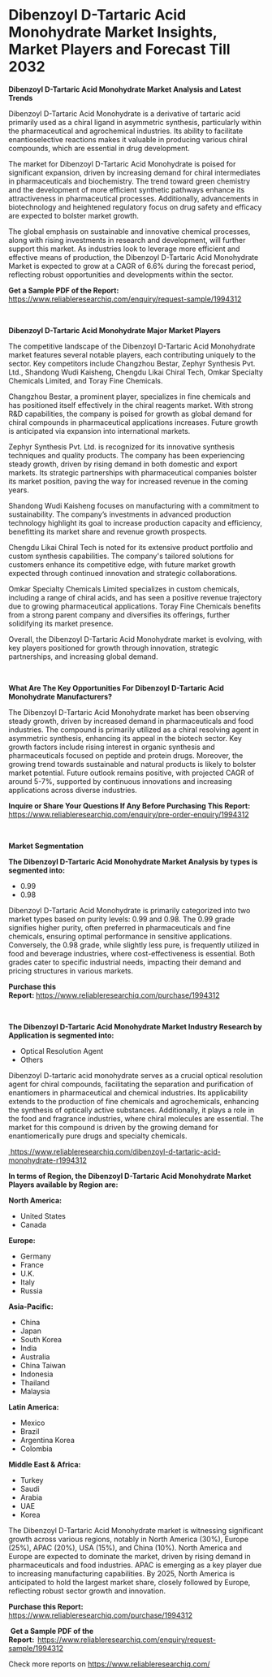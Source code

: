 <p><h1>Dibenzoyl D-Tartaric Acid Monohydrate Market Insights, Market Players and Forecast Till 2032</h1></p><p><strong>Dibenzoyl D-Tartaric Acid Monohydrate Market Analysis and Latest Trends</strong></p>
<p><p>Dibenzoyl D-Tartaric Acid Monohydrate is a derivative of tartaric acid primarily used as a chiral ligand in asymmetric synthesis, particularly within the pharmaceutical and agrochemical industries. Its ability to facilitate enantioselective reactions makes it valuable in producing various chiral compounds, which are essential in drug development.</p><p>The market for Dibenzoyl D-Tartaric Acid Monohydrate is poised for significant expansion, driven by increasing demand for chiral intermediates in pharmaceuticals and biochemistry. The trend toward green chemistry and the development of more efficient synthetic pathways enhance its attractiveness in pharmaceutical processes. Additionally, advancements in biotechnology and heightened regulatory focus on drug safety and efficacy are expected to bolster market growth.</p><p>The global emphasis on sustainable and innovative chemical processes, along with rising investments in research and development, will further support this market. As industries look to leverage more efficient and effective means of production, the Dibenzoyl D-Tartaric Acid Monohydrate Market is expected to grow at a CAGR of 6.6% during the forecast period, reflecting robust opportunities and developments within the sector.</p></p>
<p><strong>Get a Sample PDF of the Report:&nbsp;</strong> <a href="https://www.reliableresearchiq.com/enquiry/request-sample/1994312?utm_campaign=2232&utm_medium=2&utm_source=Github&utm_content=ia&utm_term=05022025&utm_id=dibenzoyl-d-tartaric-acid-monohydrate">https://www.reliableresearchiq.com/enquiry/request-sample/1994312</a></p>
<p>&nbsp;</p>
<p><strong>Dibenzoyl D-Tartaric Acid Monohydrate Major Market Players</strong></p>
<p><p>The competitive landscape of the Dibenzoyl D-Tartaric Acid Monohydrate market features several notable players, each contributing uniquely to the sector. Key competitors include Changzhou Bestar, Zephyr Synthesis Pvt. Ltd., Shandong Wudi Kaisheng, Chengdu Likai Chiral Tech, Omkar Specialty Chemicals Limited, and Toray Fine Chemicals.</p><p>Changzhou Bestar, a prominent player, specializes in fine chemicals and has positioned itself effectively in the chiral reagents market. With strong R&D capabilities, the company is poised for growth as global demand for chiral compounds in pharmaceutical applications increases. Future growth is anticipated via expansion into international markets.</p><p>Zephyr Synthesis Pvt. Ltd. is recognized for its innovative synthesis techniques and quality products. The company has been experiencing steady growth, driven by rising demand in both domestic and export markets. Its strategic partnerships with pharmaceutical companies bolster its market position, paving the way for increased revenue in the coming years.</p><p>Shandong Wudi Kaisheng focuses on manufacturing with a commitment to sustainability. The company’s investments in advanced production technology highlight its goal to increase production capacity and efficiency, benefitting its market share and revenue growth prospects.</p><p>Chengdu Likai Chiral Tech is noted for its extensive product portfolio and custom synthesis capabilities. The company's tailored solutions for customers enhance its competitive edge, with future market growth expected through continued innovation and strategic collaborations.</p><p>Omkar Specialty Chemicals Limited specializes in custom chemicals, including a range of chiral acids, and has seen a positive revenue trajectory due to growing pharmaceutical applications. Toray Fine Chemicals benefits from a strong parent company and diversifies its offerings, further solidifying its market presence.</p><p>Overall, the Dibenzoyl D-Tartaric Acid Monohydrate market is evolving, with key players positioned for growth through innovation, strategic partnerships, and increasing global demand.</p></p>
<p>&nbsp;</p>
<p><strong>What Are The Key Opportunities For Dibenzoyl D-Tartaric Acid Monohydrate Manufacturers?</strong></p>
<p><p>The Dibenzoyl D-Tartaric Acid Monohydrate market has been observing steady growth, driven by increased demand in pharmaceuticals and food industries. The compound is primarily utilized as a chiral resolving agent in asymmetric synthesis, enhancing its appeal in the biotech sector. Key growth factors include rising interest in organic synthesis and pharmaceuticals focused on peptide and protein drugs. Moreover, the growing trend towards sustainable and natural products is likely to bolster market potential. Future outlook remains positive, with projected CAGR of around 5-7%, supported by continuous innovations and increasing applications across diverse industries.</p></p>
<p><strong>Inquire or Share Your Questions If Any Before Purchasing This Report:</strong> <a href="https://www.reliableresearchiq.com/enquiry/pre-order-enquiry/1994312?utm_campaign=2232&utm_medium=2&utm_source=Github&utm_content=ia&utm_term=05022025&utm_id=dibenzoyl-d-tartaric-acid-monohydrate">https://www.reliableresearchiq.com/enquiry/pre-order-enquiry/1994312</a></p>
<p>&nbsp;</p>
<p><strong>Market Segmentation</strong></p>
<p><strong>The Dibenzoyl D-Tartaric Acid Monohydrate Market Analysis by types is segmented into:</strong></p>
<p><ul><li>0.99</li><li>0.98</li></ul></p>
<p><p>Dibenzoyl D-Tartaric Acid Monohydrate is primarily categorized into two market types based on purity levels: 0.99 and 0.98. The 0.99 grade signifies higher purity, often preferred in pharmaceuticals and fine chemicals, ensuring optimal performance in sensitive applications. Conversely, the 0.98 grade, while slightly less pure, is frequently utilized in food and beverage industries, where cost-effectiveness is essential. Both grades cater to specific industrial needs, impacting their demand and pricing structures in various markets.</p></p>
<p><strong>Purchase this Report:&nbsp;</strong><a href="https://www.reliableresearchiq.com/purchase/1994312?utm_campaign=2232&utm_medium=2&utm_source=Github&utm_content=ia&utm_term=05022025&utm_id=dibenzoyl-d-tartaric-acid-monohydrate">https://www.reliableresearchiq.com/purchase/1994312</a></p>
<p>&nbsp;</p>
<p><strong>The Dibenzoyl D-Tartaric Acid Monohydrate Market Industry Research by Application is segmented into:</strong></p>
<p><ul><li>Optical Resolution Agent</li><li>Others</li></ul></p>
<p><p>Dibenzoyl D-tartaric acid monohydrate serves as a crucial optical resolution agent for chiral compounds, facilitating the separation and purification of enantiomers in pharmaceutical and chemical industries. Its applicability extends to the production of fine chemicals and agrochemicals, enhancing the synthesis of optically active substances. Additionally, it plays a role in the food and fragrance industries, where chiral molecules are essential. The market for this compound is driven by the growing demand for enantiomerically pure drugs and specialty chemicals.</p></p>
<p><a href="https://www.reliableresearchiq.com/dibenzoyl-d-tartaric-acid-monohydrate-r1994312?utm_campaign=2232&utm_medium=2&utm_source=Github&utm_content=ia&utm_term=05022025&utm_id=dibenzoyl-d-tartaric-acid-monohydrate">&nbsp;https://www.reliableresearchiq.com/dibenzoyl-d-tartaric-acid-monohydrate-r1994312</a></p>
<p><strong>In terms of Region, the Dibenzoyl D-Tartaric Acid Monohydrate Market Players available by Region are:</strong></p>
<p>
    <p> <strong> North America: </strong>
        <ul>
            <li>United States</li>
            <li>Canada</li>
        </ul>
        </p> 
    <p> <strong> Europe: </strong>
        <ul>
            <li>Germany</li>
            <li>France</li>
            <li>U.K.</li>
            <li>Italy</li>
            <li>Russia</li>
        </ul>
        </p> 
    <p> <strong> Asia-Pacific: </strong>
        <ul>
            <li>China</li>
            <li>Japan</li>
            <li>South Korea</li>
            <li>India</li>
            <li>Australia</li>
            <li>China Taiwan</li>
            <li>Indonesia</li>
            <li>Thailand</li>
            <li>Malaysia</li>
        </ul>
        </p> 
    <p> <strong> Latin America: </strong>
        <ul>
            <li>Mexico</li>
            <li>Brazil</li>
            <li>Argentina Korea</li>
            <li>Colombia</li>
        </ul>
        </p> 
    <p> <strong> Middle East & Africa: </strong>
        <ul>
            <li>Turkey</li>
            <li>Saudi</li>
            <li>Arabia</li>
            <li>UAE</li>
            <li>Korea</li>
        </ul>
    </p>
    </p>
<p><p>The Dibenzoyl D-Tartaric Acid Monohydrate market is witnessing significant growth across various regions, notably in North America (30%), Europe (25%), APAC (20%), USA (15%), and China (10%). North America and Europe are expected to dominate the market, driven by rising demand in pharmaceuticals and food industries. APAC is emerging as a key player due to increasing manufacturing capabilities. By 2025, North America is anticipated to hold the largest market share, closely followed by Europe, reflecting robust sector growth and innovation.</p></p>
<p><strong>Purchase this Report: </strong><a href="https://www.reliableresearchiq.com/purchase/1994312?utm_campaign=2232&utm_medium=2&utm_source=Github&utm_content=ia&utm_term=05022025&utm_id=dibenzoyl-d-tartaric-acid-monohydrate">https://www.reliableresearchiq.com/purchase/1994312</a></p>
<p>&nbsp;<strong>Get a Sample PDF of the Report:&nbsp;&nbsp;</strong><a href="https://www.reliableresearchiq.com/enquiry/request-sample/1994312?utm_campaign=2232&utm_medium=2&utm_source=Github&utm_content=ia&utm_term=05022025&utm_id=dibenzoyl-d-tartaric-acid-monohydrate">https://www.reliableresearchiq.com/enquiry/request-sample/1994312</a></p>
<p><strong></strong></p>
<p>Check more reports on <a href="https://www.reliableresearchiq.com/?utm_campaign=2232&utm_medium=2&utm_source=Github&utm_content=ia&utm_term=05022025&utm_id=dibenzoyl-d-tartaric-acid-monohydrate">https://www.reliableresearchiq.com/</a></p>